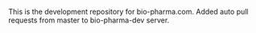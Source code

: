 This is the development repository for bio-pharma.com.
Added auto pull requests from master to bio-pharma-dev server.
